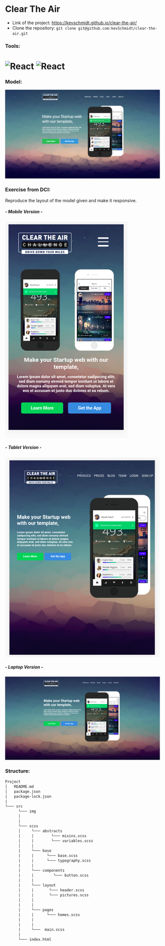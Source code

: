 # Clear The Air

- Link of the project: https://kevschmidt.github.io/clear-the-air/
- Clone the repository: ``` git clone git@github.com:kevSchmidt/clear-the-air.git ```

### Tools:
<h1>
<img src="https://imgur.com/T1TApg1.png" alt="React" width="20%">
<img src="https://imgur.com/plyrZV7.png" alt="React" width="10%">
</h1>

### Model:
![](./image/homepage.png)

### Exercise from DCI:
Reproduce the layout of the model given and make it responsive.

##### - Mobile Version -
![](./image/phone.png)
##### - Tablet Version -
![](./image/ipad.png)
##### - Laptop Version -
![](./image/computer.png)



### Structure:
```
Project
│   README.md
│   package.json
|   package-lock.json
|
└─── src
      └─── img
      │  
      │  
      └─── scss
      │     └─── abstracts
      |     |        └─── mixins.scss
      |     |        └─── variables.scss 
      │     |
      |     └─── base
      |     |      └─── base.scss
      |     |      └─── typography.scss
      |     |
      |     └─── components
      |     |         └─── button.scss
      |     |
      |     └─── layout
      |     |       └─── header.scss
      |     |       └─── pictures.scss
      |     |  
      |     |  
      |     └─── pages
      |     |      └─── homes.scss
      |     |
      |     |
      |     └───  main.scss
      |
      └─── index.html
```

